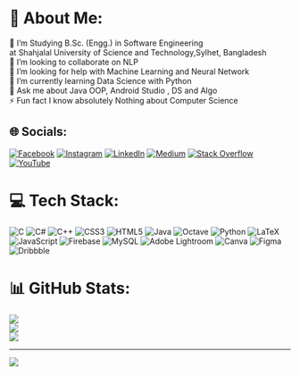 # 💫 About Me:
🔭 I’m Studying B.Sc. (Engg.) in Software Engineering <br>      at Shahjalal University of Science and Technology,Sylhet, Bangladesh<br>👯 I’m looking to collaborate on NLP<br>🤝 I’m looking for help with Machine Learning and Neural Network<br>🌱 I’m currently learning Data Science with Python<br>💬 Ask me about Java OOP, Android Studio , DS and Algo<br>⚡ Fun fact I know absolutely Nothing about Computer Science


## 🌐 Socials:
[![Facebook](https://img.shields.io/badge/Facebook-%231877F2.svg?logo=Facebook&logoColor=white)](https://facebook.com/saadman.hafiz) [![Instagram](https://img.shields.io/badge/Instagram-%23E4405F.svg?logo=Instagram&logoColor=white)](https://instagram.com/saadman_hafiz) [![LinkedIn](https://img.shields.io/badge/LinkedIn-%230077B5.svg?logo=linkedin&logoColor=white)](https://linkedin.com/in/sadman-hafiz) [![Medium](https://img.shields.io/badge/Medium-12100E?logo=medium&logoColor=white)](https://medium.com/@hafiz.sust333) [![Stack Overflow](https://img.shields.io/badge/-Stackoverflow-FE7A16?logo=stack-overflow&logoColor=white)](https://stackoverflow.com/users/SadmanHafiz) [![YouTube](https://img.shields.io/badge/YouTube-%23FF0000.svg?logo=YouTube&logoColor=white)](https://youtube.com/@UC2a2VCbsP01iGX44MIwlQ0w) 

# 💻 Tech Stack:
![C](https://img.shields.io/badge/c-%2300599C.svg?style=for-the-badge&logo=c&logoColor=white) ![C#](https://img.shields.io/badge/c%23-%23239120.svg?style=for-the-badge&logo=c-sharp&logoColor=white) ![C++](https://img.shields.io/badge/c++-%2300599C.svg?style=for-the-badge&logo=c%2B%2B&logoColor=white) ![CSS3](https://img.shields.io/badge/css3-%231572B6.svg?style=for-the-badge&logo=css3&logoColor=white) ![HTML5](https://img.shields.io/badge/html5-%23E34F26.svg?style=for-the-badge&logo=html5&logoColor=white) ![Java](https://img.shields.io/badge/java-%23ED8B00.svg?style=for-the-badge&logo=java&logoColor=white) ![Octave](https://img.shields.io/badge/OCTAVE-darkblue?style=for-the-badge&logo=octave&logoColor=fcd683) ![Python](https://img.shields.io/badge/python-3670A0?style=for-the-badge&logo=python&logoColor=ffdd54) ![LaTeX](https://img.shields.io/badge/latex-%23008080.svg?style=for-the-badge&logo=latex&logoColor=white) ![JavaScript](https://img.shields.io/badge/javascript-%23323330.svg?style=for-the-badge&logo=javascript&logoColor=%23F7DF1E) ![Firebase](https://img.shields.io/badge/firebase-%23039BE5.svg?style=for-the-badge&logo=firebase) ![MySQL](https://img.shields.io/badge/mysql-%2300f.svg?style=for-the-badge&logo=mysql&logoColor=white) ![Adobe Lightroom](https://img.shields.io/badge/Adobe%20Lightroom-31A8FF.svg?style=for-the-badge&logo=Adobe%20Lightroom&logoColor=white) ![Canva](https://img.shields.io/badge/Canva-%2300C4CC.svg?style=for-the-badge&logo=Canva&logoColor=white) 	![Figma](https://img.shields.io/badge/figma-%23F24E1E.svg?style=for-the-badge&logo=figma&logoColor=white) ![Dribbble](https://img.shields.io/badge/Dribbble-EA4C89?style=for-the-badge&logo=dribbble&logoColor=white)
# 📊 GitHub Stats:
![](https://github-readme-stats.vercel.app/api?username=Hafiz-sustswe&theme=chartreuse-dark&hide_border=false&include_all_commits=true&count_private=false)<br/>
![](https://github-readme-streak-stats.herokuapp.com/?user=Hafiz-sustswe&theme=chartreuse-dark&hide_border=false)<br/>
![](https://github-readme-stats.vercel.app/api/top-langs/?username=Hafiz-sustswe&theme=chartreuse-dark&hide_border=false&include_all_commits=true&count_private=false&layout=compact)

---
[![](https://visitcount.itsvg.in/api?id=Hafiz-sustswe&icon=0&color=0)](https://visitcount.itsvg.in)

<!-- Proudly created with GPRM ( https://gprm.itsvg.in ) -->
